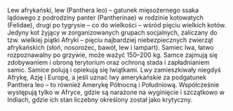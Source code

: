 Lew afrykański, lew (Panthera leo) – gatunek mięsożernego ssaka lądowego z podrodziny panter (Pantherinae) w rodzinie kotowatych (Felidae), drugi po tygrysie – co do wielkości – wśród pięciu wielkich kotów. Jedyny kot żyjący w zorganizowanych grupach socjalnych, zaliczany do tzw. wielkiej piątki Afryki – pięciu najbardziej niebezpiecznych zwierząt afrykańskich (słoń, nosorożec, bawół, lew i lampart). Samiec lwa, łatwo rozpoznawalny po grzywie, może ważyć 150–200 kg.  Samce zajmują się zdobywaniem i obroną terytorium oraz ochroną stada i zapładnianiem samic. Samice polują i opiekują się lwiątkami. Lwy zamieszkiwały niegdyś Afrykę, Azję i Europę, a jeśli uznać lwy amerykańskie za podgatunek Panthera leo – to również Amerykę Północną i Południową. Współcześnie występują tylko w Afryce, gdzie są narażone na wyginięcie i szczątkowo w Indiach, gdzie ich stan liczebny określony został jako krytyczny.